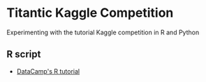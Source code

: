 # Titantic Kaggle Competition
Experimenting with the tutorial Kaggle competition in R and Python

## R script
* [DataCamp's R tutorial](https://www.datacamp.com/courses/kaggle-tutorial-on-machine-learing-the-sinking-of-the-titanic?utm_source=kaggle-ml-launch&utm_medium=blog&utm_campaign=kaggle-ml-launch)
